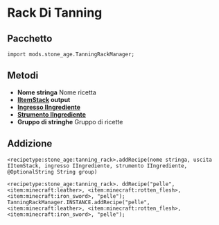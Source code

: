 # Rack Di Tanning

## Pacchetto
`import mods.stone_age.TanningRackManager;`

## Metodi
- **Nome stringa** Nome ricetta
- **[IItemStack](/Vanilla/Items/IItemStack/) output**
- **[Ingresso IIngrediente](/Vanilla/Variable_Types/IIngredient/)**
- **[Strumento IIngrediente](/Vanilla/Variable_Types/IIngredient/)**
- **Gruppo di stringhe** Gruppo di ricette

## Addizione

```zenscript
<recipetype:stone_age:tanning_rack>.addRecipe(nome stringa, uscita IItemStack, ingresso IIngrediente, strumento IIngrediente, @OptionalString String group)

<recipetype:stone_age:tanning_rack>. ddRecipe("pelle", <item:minecraft:leather>, <item:minecraft:rotten_flesh>, <item:minecraft:iron_sword>, "pelle");
TanningRackManager.INSTANCE.addRecipe("pelle", <item:minecraft:leather>, <item:minecraft:rotten_flesh>, <item:minecraft:iron_sword>, "pelle");
```

